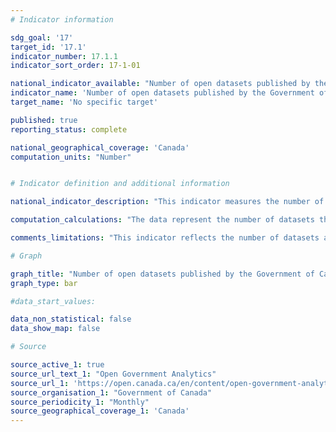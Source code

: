 ```yaml
---
# Indicator information

sdg_goal: '17'
target_id: '17.1'
indicator_number: 17.1.1
indicator_sort_order: 17-1-01

national_indicator_available: "Number of open datasets published by the Government of Canada"
indicator_name: 'Number of open datasets published by the Government of Canada'
target_name: 'No specific target'

published: true
reporting_status: complete

national_geographical_coverage: 'Canada'
computation_units: "Number"


# Indicator definition and additional information

national_indicator_description: "This indicator measures the number of open datasets published by the Government of Canada."

computation_calculations: "The data represent the number of datasets that have been published since the Open Government Portal's relaunch on June 18, 2013."

comments_limitations: "This indicator reflects the number of datasets available on May 12, 2021."

# Graph

graph_title: "Number of open datasets published by the Government of Canada"
graph_type: bar

#data_start_values:

data_non_statistical: false
data_show_map: false

# Source

source_active_1: true
source_url_text_1: "Open Government Analytics"
source_url_1: 'https://open.canada.ca/en/content/open-government-analytics#monthly'
source_organisation_1: "Government of Canada"
source_periodicity_1: "Monthly"
source_geographical_coverage_1: 'Canada'
---
```

